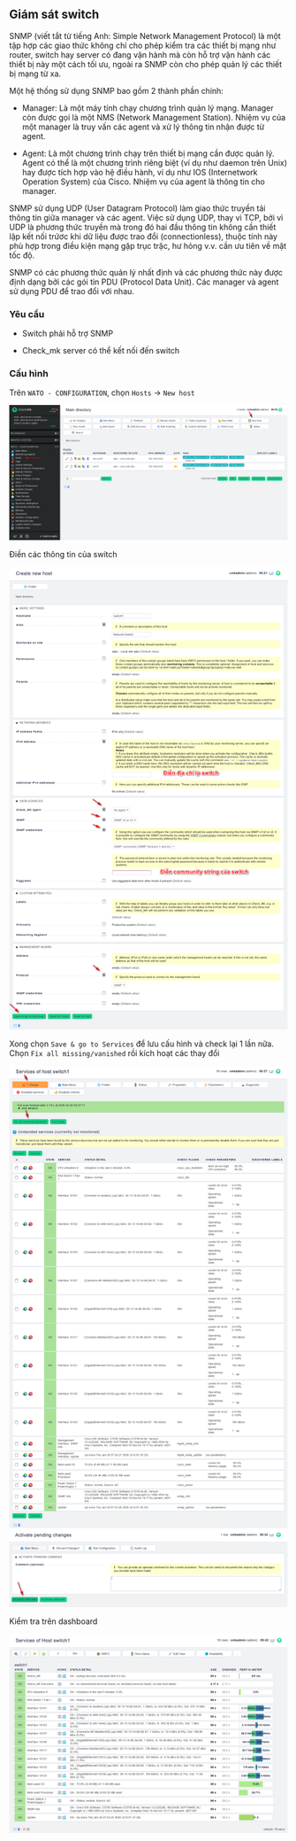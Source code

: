 ## Giám sát switch

SNMP (viết tắt từ tiếng Anh: Simple Network Management Protocol) là một tập hợp các giao thức không chỉ cho phép kiểm tra các thiết bị mạng như router, switch hay server có đang vận hành mà còn hỗ trợ vận hành các thiết bị này một cách tối ưu, ngoài ra SNMP còn cho phép quản lý các thiết bị mạng từ xa.

Một hệ thống sử dụng SNMP bao gồm 2 thành phần chính:

- Manager: Là một máy tính chạy chương trình quản lý mạng. Manager còn được gọi là một NMS (Network Management Station). Nhiệm vụ của một manager là truy vấn các agent và xử lý thông tin nhận được từ agent.

- Agent: Là một chương trình chạy trên thiết bị mạng cần được quản lý. Agent có thể là một chương trình riêng biệt (ví dụ như daemon trên Unix) hay được tích hợp vào hệ điều hành, ví dụ như IOS (Internetwork Operation System) của Cisco. Nhiệm vụ của agent là thông tin cho manager.

SNMP sử dụng UDP (User Datagram Protocol) làm giao thức truyền tải thông tin giữa manager và các agent. Việc sử dụng UDP, thay vì TCP, bởi vì UDP là phương thức truyền mà trong đó hai đầu thông tin không cần thiết lập kết nối trứơc khi dữ liệu được trao đổi (connectionless), thuộc tính này phù hợp trong điều kiện mạng gặp trục trặc, hư hỏng v.v. cần ưu tiên về mặt tốc độ.

SNMP có các phương thức quản lý nhất định và các phương thức này được định dạng bởi các gói tin PDU (Protocol Data Unit). Các manager và agent sử dụng PDU để trao đổi với nhau. 

### Yêu cầu

- Switch phải hỗ trợ SNMP

- Check_mk server có thể kết nối đến switch

### Cấu hình

Trên `WATO - CONFIGURATION`, chọn `Hosts` -> `New host`

<img src="img/225.png">

Điền các thông tin của switch

<img src="img/226.png">

Xong chọn `Save & go to Services` để lưu cấu hình và check lại 1 lần nữa. Chọn `Fix all missing/vanished` rồi kích hoạt các thay đổi

<img src="img/227.png">

<img src="img/228.png">

Kiểm tra trên dashboard

<img src="img/229.png">
